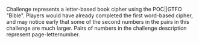 Challenge represents a letter-based book cipher using the POC||GTFO "Bible". Players would have already completed the first word-based cipher, and may notice early that some of the second numbers in the pairs in this challenge are much larger. Pairs of numbers in the challenge description represent page-letternumber.
